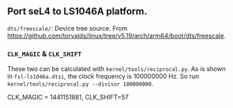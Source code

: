 ## Port seL4 to LS1046A platform.

`dts/freescale/`: Device tree source. From https://github.com/torvalds/linux/tree/v5.19/arch/arm64/boot/dts/freescale.

### `CLK_MAGIC` & `CLK_SHIFT`

These two can be calculated with `kernel/tools/reciprocal.py`. As is shown in `fsl-ls1046a.dtsi`, the clock frequency is 100000000 Hz. So run `kernel/tools/reciprocal.py --divisor 100000000`.

CLK_MAGIC = 1441151881, CLK_SHIFT=57

